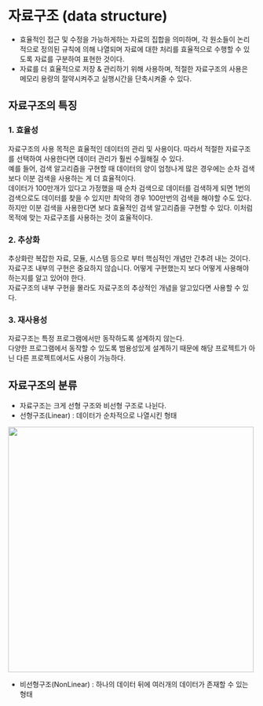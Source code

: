 # 자료구조 (data structure)
- 효율적인 접근 및 수정을 가능하게하는 자료의 집합을 의미하며, 각 원소들이 논리적으로 정의된 규칙에 의해 나열되며 자료에 대한 처리를 효율적으로 수행할 수 있도록 자료를 구분하여 표현한 것이다.
- 자료를 더 효율적으로 저장 & 관리하기 위해 사용하며, 적절한 자료구조의 사용은 메모리 용량의 절약시켜주고 실행시간을 단축시켜줄 수 있다.

## 자료구조의 특징
### 1. 효율성
자료구조의 사용 목적은 효율적인 데이터의 관리 및 사용이다. 따라서 적절한 자료구조를 선택하여 사용한다면 데이터 관리가 훨씬 수월해질 수 있다. <br>
예를 들어, 검색 알고리즘을 구현할 때 데이터의 양이 엄청나게 많은 경우에는 순차 검색보다 이분 검색을 사용하는 게 더 효율적이다. <br>
데이터가 100만개가 있다고 가정했을 때 순차 검색으로 데이터를 검색하게 되면 1번의 검색으로도 데이터를 찾을 수 있지만 최악의 경우 100만번의 검색을 해야할 수도 있다. <br>
하지만 이분 검색을 사용한다면 보다 효율적인 검색 알고리즘을 구현할 수 있다. 이처럼 목적에 맞는 자료구조를 사용하는 것이 효율적이다.

### 2. 추상화
추상화란 복잡한 자료, 모듈, 시스템 등으로 부터 핵심적인 개념만 간추려 내는 것이다.<br>
자료구조 내부의 구현은 중요하지 않습니다. 어떻게 구현했는지 보다 어떻게 사용해야 하는지를 알고 있어야 한다.<br>
자료구조의 내부 구현을 몰라도 자료구조의 추상적인 개념을 알고있다면 사용할 수 있다.

### 3. 재사용성
자료구조는 특정 프로그램에서만 동작하도록 설계하지 않는다.<br>
다양한 프로그램에서 동작할 수 있도록 범용성있게 설계하기 때문에 해당 프로젝트가 아닌 다른 프로젝트에서도 사용이 가능하다.


## 자료구조의 분류
- 자료구조는 크게 선형 구조와 비선형 구조로 나뉜다.
- 선형구조(Linear) : 데이터가 순차적으로 나열시킨 형태
<img width="500" src="https://user-images.githubusercontent.com/61447654/139800300-5e909f0f-7c26-4656-8374-5e62a5cf2ebc.png">

- 비선형구조(NonLinear) : 하나의 데이터 뒤에 여러개의 데이터가 존재할 수 있는 형태


